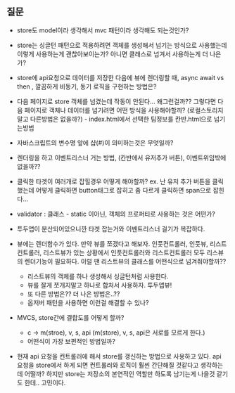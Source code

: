 ## 질문

- store도 model이라 생각해서 mvc 패턴이라 생각해도 되는것인가?
- store는 싱글턴 패턴으로 적용하려면 객체를 생성해서 넘기는 방식으로 사용했는데 이렇게 사용하는게 괜찮아보이는가? 아니면 클래스로 넘겨서 사용하는게 더 나은가?
- store에 api요청으로 데이터를 저장한 다음에 뷰에 렌더링할 때, async await vs then , 깔끔하게 비동기, 동기 로직을 구현하는 방법은? 
- 다음 페이지로 store 객체를 넘겼는데 작동이 안된다... 왜그런걸까?? 그렇다면 다음 페이지로 객체나 데이터를 넘기려면 어떤 방식을 사용해야할까? (로컬스토리지 말고 다른방법은 없을까?) - index.html에서 선택한 팀정보를 칸반.html으로 넘기는방법 
- 자바스크립트의 변수명 앞에 샵(#)이 의미하는것은 무엇일까?
- 렌더링을 하고 이벤트리스너 거는 방법, (칸반에서 유저추가 버튼), 이벤트위임밖에 없을까??

- 클릭한 타겟이 여러개로 잡힐경우 어떻게 해야할까? ex. 난 유저 추가 버튼을 클릭했는데  어떻게 클릭하면 button태그로 잡히고 좀 다르게 클릭하면 span으로 잡힌다...

- validator : 클래스 - static 이아닌, 객체의 프로퍼티로 사용하는 것은 어떤가?

- 투두앱이 분산되어있으니깐 타겟 잡는거와 이벤트리스너 걸기가 복잡하다.
- 뷰에는 렌더함수가 있다. 만약 뷰를 쪼갰다고 해보자. 인풋컨트롤러, 인풋뷰, 리스트컨트롤러, 리스트뷰가 있는 상황에서 인풋컨트롤러와 리스트컨트롤러 모두 리스뷰의 렌더기능이 필요하다. 이럴 땐 리스트뷰의 클래스를 어떤식으로 넘겨줘야할까??
	- 리스트뷰의 객체를 하나 생성해서 싱글턴처럼 사용한다.
	- 뷰를 잘게 쪼개지말고 하나로 합처서 사용하자. 투두앱뷰!
	- 또 다른 방법은?? 더 나은 방법은..??
	- 옵저버 패턴을 사용하면 이런걸 해결할 수 있나?

- MVCS, store간에 결합도를 어떻게 할까?
	- c → m(stroe), v, s, api (m(store), v, s, api은 서로를 모르게 한다.)
	- 어떤식이 가장 보편적인 방법일까?

- 현재 api 요청을 컨트롤러에 해서 store를 갱신하는 방법으로 사용하고 있다. api 요청을 store에서 하게 되면 컨트롤러와 로직이 훨씬 간단해질 것같다고 생각하는데 어떨까? 하지만 store는 저장소의 본연적인 역할만 하도록 남기는게 나을것 같기도 한데.. 고민이다.

